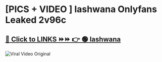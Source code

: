 
 # [PICS + VIDEO ] lashwana Onlyfans Leaked 2v96c

## <h2><a href="https://clipsfans.com/lashwana&ref=git">🔗 Click to LINKS ⏩⏩ 👉 🟢 lashwana </a></h2>

<a href="https://clipsfans.com/lashwana&ref=git" rel="nofollow" data-target="animated-image.originalLink"><img src="https://i.ibb.co.com/xMMVF88/686577567.gif" alt="Viral Video Original" style="max-width: 100%; display: inline-block;" data-target="animated-image.originalImage"></a>

